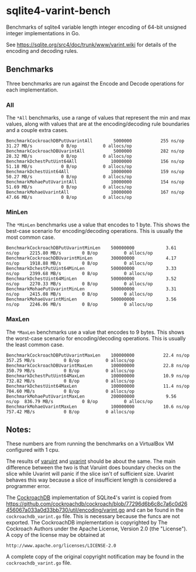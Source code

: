 # sqlite4-varint-bench
Benchmarks of sqlite4 variable length integer encoding of 64-bit unsigned integer implementations in Go.

See https://sqlite.org/src4/doc/trunk/www/varint.wiki for details of the encoding and decoding rules.


## Benchmarks
Three benchmarks are run against the Encode and Decode operations for each implementation.  

### All
The `*All` benchmarks, use a range of values that represent the min and max values, along with values that are at the encoding/decoding rule boundaries and a couple extra cases.

```
BenchmarkCockroachDBPutUvarintAll   	 5000000	       255 ns/op	  31.27 MB/s	       0 B/op	       0 allocs/op
BenchmarkCockroachDBUvarintAll      	 5000000	       282 ns/op	  28.32 MB/s	       0 B/op	       0 allocs/op
BenchmarkDchestPutUint64All         	10000000	       156 ns/op	  51.18 MB/s	       0 B/op	       0 allocs/op
BenchmarkDchestUint64All            	10000000	       159 ns/op	  50.27 MB/s	       0 B/op	       0 allocs/op
BenchmarkMohaePutUvarintAll         	10000000	       154 ns/op	  51.69 MB/s	       0 B/op	       0 allocs/op
BenchmarkMohaeUvarintAll            	10000000	       167 ns/op	  47.66 MB/s	       0 B/op	       0 allocs/op
```

### MinLen
The `*MinLen` benchmarks use a value that encodes to 1 byte.  This shows the best-case scenario for encoding/decoding operations.  This is usually the most common case.

```
BenchmarkCockroachDBPutUvarintMinLen	500000000	         3.61 ns/op    2215.80 MB/s	       0 B/op	       0 allocs/op
BenchmarkCockroachDBUvarintMinLen   	300000000	         4.17 ns/op    1918.88 MB/s	       0 B/op	       0 allocs/op
BenchmarkDchestPutUint64MinLen      	500000000	         3.33 ns/op    2399.68 MB/s	       0 B/op	       0 allocs/op
BenchmarkDchestUint64MinLen         	500000000	         3.52 ns/op    2270.33 MB/s	       0 B/op	       0 allocs/op
BenchmarkMohaePutUvarintMinLen      	500000000	         3.31 ns/op    2415.08 MB/s	       0 B/op	       0 allocs/op
BenchmarkMohaeUvarintMinLen         	500000000	         3.56 ns/op    2246.06 MB/s	       0 B/op	       0 allocs/op
```

### MaxLen
The `*MaxLen` benchmarks use a value that encodes to 9 bytes.  This shows the worst-case scenario for encoding/decoding operations.  This is usually the least common case.

```
BenchmarkCockroachDBPutUvarintMaxLen	100000000	        22.4 ns/op	 357.25 MB/s	       0 B/op	       0 allocs/op
BenchmarkCockroachDBUvarintMaxLen   	100000000	        22.8 ns/op	 350.79 MB/s	       0 B/op	       0 allocs/op
BenchmarkDchestPutUint64MaxLen      	100000000	        10.9 ns/op	 732.82 MB/s	       0 B/op	       0 allocs/op
BenchmarkDchestUint64MaxLen         	100000000	        11.4 ns/op	 704.60 MB/s	       0 B/op	       0 allocs/op
BenchmarkMohaePutUvarintMaxLen      	200000000	         9.56 ns/op	 836.79 MB/s	       0 B/op	       0 allocs/op
BenchmarkMohaeUvarintMaxLen         	100000000	        10.6 ns/op	 757.42 MB/s	       0 B/op	       0 allocs/op
```

## Notes:
These numbers are from running the benchmarks on a VirtualBox VM configured with 1 cpu.

The results of [varuint](https://github.com/dchest/varuint) and [uvarint](https://github.com/mohae/uvarint) should be about the same.  The main difference between the two is that Varuint does boundary checks on the slice while Uvarint will panic if the slice isn't of sufficient size.  Uvarint behaves this way because a slice of insufficient length is considered a programmer error.

The [CockroachDB](https://github.com/cockroachdb/cockroach) implementation of SQLite4's varint is copied from https://github.com/cockroachdb/cockroach/blob/77296d6b6c8c7a6c0d26456067a033a0d33bb730/util/encoding/varint.go and can be found in the `cockroachdb_varint.go` file.  This is necessary because the funcs are not exported.  The CockroachDB implementation is copyrighted by The Cockroach Authors under the Apache License, Version 2.0 (the "License").  A copy of the license may be obtained at

    http://www.apache.org/licenses/LICENSE-2.0

A complete copy of the original copyright notification may be found in the `cockroachdb_varint.go` file.
